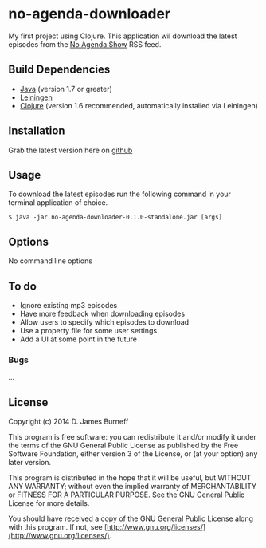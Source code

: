 # no-agenda-downloader

My first project using Clojure. This application wil download the latest
episodes from the [No Agenda Show](http://www.noagendashow.com/) RSS
feed.

## Build Dependencies

* [Java](http://www.oracle.com/technetwork/java/javase/downloads/index.html) (version 1.7 or greater)
* [Leiningen](http://leiningen.org/)
* [Clojure](http://clojure.org/) (version 1.6 recommended, automatically installed via Leiningen)

## Installation

Grab the latest version here on [github](https://github.com/djburneff/no-agenda-downloader)

## Usage

To download the latest episodes run the following
command in your terminal application of choice.

    $ java -jar no-agenda-downloader-0.1.0-standalone.jar [args]

## Options

No command line options

## To do

* Ignore existing mp3 episodes
* Have more feedback when downloading episodes
* Allow users to specify which episodes to download
* Use a property file for some user settings
* Add a UI at some point in the future

### Bugs

...


## License

Copyright (c) 2014 D. James Burneff

This program is free software: you can redistribute it and/or modify
it under the terms of the GNU General Public License as published by
the Free Software Foundation, either version 3 of the License, or
(at your option) any later version.

This program is distributed in the hope that it will be useful,
but WITHOUT ANY WARRANTY; without even the implied warranty of
MERCHANTABILITY or FITNESS FOR A PARTICULAR PURPOSE.  See the
GNU General Public License for more details.

You should have received a copy of the GNU General Public License
along with this program.  If not, see [http://www.gnu.org/licenses/](http://www.gnu.org/licenses/).

